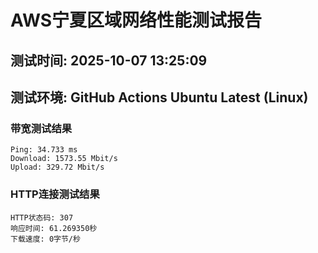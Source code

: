 # AWS宁夏区域网络性能测试报告
## 测试时间: 2025-10-07 13:25:09
## 测试环境: GitHub Actions Ubuntu Latest (Linux)

### 带宽测试结果
```
Ping: 34.733 ms
Download: 1573.55 Mbit/s
Upload: 329.72 Mbit/s
```

### HTTP连接测试结果
```
HTTP状态码: 307
响应时间: 61.269350秒
下载速度: 0字节/秒
```

